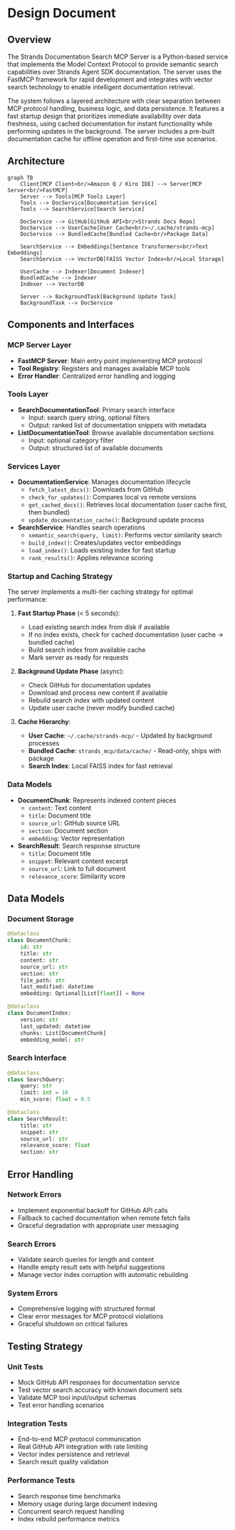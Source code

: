 # Design Document

## Overview

The Strands Documentation Search MCP Server is a Python-based service that implements the Model Context Protocol to provide semantic search capabilities over Strands Agent SDK documentation. The server uses the FastMCP framework for rapid development and integrates with vector search technology to enable intelligent documentation retrieval.

The system follows a layered architecture with clear separation between MCP protocol handling, business logic, and data persistence. It features a fast startup design that prioritizes immediate availability over data freshness, using cached documentation for instant functionality while performing updates in the background. The server includes a pre-built documentation cache for offline operation and first-time use scenarios.

## Architecture

```mermaid
graph TB
    Client[MCP Client<br/>Amazon Q / Kiro IDE] --> Server[MCP Server<br/>FastMCP]
    Server --> Tools[MCP Tools Layer]
    Tools --> DocService[Documentation Service]
    Tools --> SearchService[Search Service]
    
    DocService --> GitHub[GitHub API<br/>Strands Docs Repo]
    DocService --> UserCache[User Cache<br/>~/.cache/strands-mcp]
    DocService --> BundledCache[Bundled Cache<br/>Package Data]
    
    SearchService --> Embeddings[Sentence Transformers<br/>Text Embeddings]
    SearchService --> VectorDB[FAISS Vector Index<br/>Local Storage]
    
    UserCache --> Indexer[Document Indexer]
    BundledCache --> Indexer
    Indexer --> VectorDB
    
    Server --> BackgroundTask[Background Update Task]
    BackgroundTask --> DocService
```

## Components and Interfaces

### MCP Server Layer
- **FastMCP Server**: Main entry point implementing MCP protocol
- **Tool Registry**: Registers and manages available MCP tools
- **Error Handler**: Centralized error handling and logging

### Tools Layer
- **SearchDocumentationTool**: Primary search interface
  - Input: search query string, optional filters
  - Output: ranked list of documentation snippets with metadata
- **ListDocumentationTool**: Browse available documentation sections
  - Input: optional category filter
  - Output: structured list of available documents

### Services Layer
- **DocumentationService**: Manages documentation lifecycle
  - `fetch_latest_docs()`: Downloads from GitHub
  - `check_for_updates()`: Compares local vs remote versions
  - `get_cached_docs()`: Retrieves local documentation (user cache first, then bundled)
  - `update_documentation_cache()`: Background update process
- **SearchService**: Handles search operations
  - `semantic_search(query, limit)`: Performs vector similarity search
  - `build_index()`: Creates/updates vector embeddings
  - `load_index()`: Loads existing index for fast startup
  - `rank_results()`: Applies relevance scoring

### Startup and Caching Strategy

The server implements a multi-tier caching strategy for optimal performance:

1. **Fast Startup Phase** (< 5 seconds):
   - Load existing search index from disk if available
   - If no index exists, check for cached documentation (user cache → bundled cache)
   - Build search index from available cache
   - Mark server as ready for requests

2. **Background Update Phase** (async):
   - Check GitHub for documentation updates
   - Download and process new content if available
   - Rebuild search index with updated content
   - Update user cache (never modify bundled cache)

3. **Cache Hierarchy**:
   - **User Cache**: `~/.cache/strands-mcp/` - Updated by background processes
   - **Bundled Cache**: `strands_mcp/data/cache/` - Read-only, ships with package
   - **Search Index**: Local FAISS index for fast retrieval

### Data Models
- **DocumentChunk**: Represents indexed content pieces
  - `content`: Text content
  - `title`: Document title
  - `source_url`: GitHub source URL
  - `section`: Document section
  - `embedding`: Vector representation
- **SearchResult**: Search response structure
  - `title`: Document title
  - `snippet`: Relevant content excerpt
  - `source_url`: Link to full document
  - `relevance_score`: Similarity score

## Data Models

### Document Storage
```python
@dataclass
class DocumentChunk:
    id: str
    title: str
    content: str
    source_url: str
    section: str
    file_path: str
    last_modified: datetime
    embedding: Optional[List[float]] = None

@dataclass
class DocumentIndex:
    version: str
    last_updated: datetime
    chunks: List[DocumentChunk]
    embedding_model: str
```

### Search Interface
```python
@dataclass
class SearchQuery:
    query: str
    limit: int = 10
    min_score: float = 0.5

@dataclass
class SearchResult:
    title: str
    snippet: str
    source_url: str
    relevance_score: float
    section: str
```

## Error Handling

### Network Errors
- Implement exponential backoff for GitHub API calls
- Fallback to cached documentation when remote fetch fails
- Graceful degradation with appropriate user messaging

### Search Errors
- Validate search queries for length and content
- Handle empty result sets with helpful suggestions
- Manage vector index corruption with automatic rebuilding

### System Errors
- Comprehensive logging with structured format
- Clear error messages for MCP protocol violations
- Graceful shutdown on critical failures

## Testing Strategy

### Unit Tests
- Mock GitHub API responses for documentation service
- Test vector search accuracy with known document sets
- Validate MCP tool input/output schemas
- Test error handling scenarios

### Integration Tests
- End-to-end MCP protocol communication
- Real GitHub API integration with rate limiting
- Vector index persistence and retrieval
- Search result quality validation

### Performance Tests
- Search response time benchmarks
- Memory usage during large document indexing
- Concurrent search request handling
- Index rebuild performance metrics